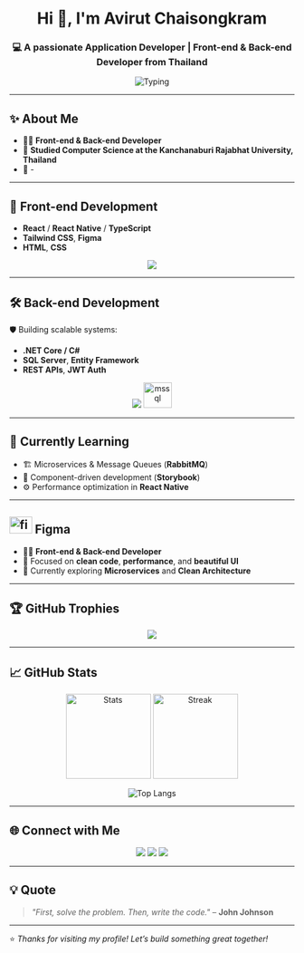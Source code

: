 <h1 align="center">Hi 👋, I'm Avirut Chaisongkram</h1>
<h3 align="center">💻 A passionate Application Developer | Front-end & Back-end Developer from Thailand</h3>

<p align="center">
  <img src="https://readme-typing-svg.herokuapp.com?font=Fira+Code&size=22&duration=3000&pause=1000&center=true&width=500&lines=Front-end+Developer+🚀;Back-end+Developer+🛠️;.NET+💜+💜+💜;React+%2F+React+Native;Tailwind+CSS+👨‍💻+👩‍💻+🧑‍💻" alt="Typing" />
</p>

---

## ✨ About Me

- 🧑‍💻 **Front-end & Back-end Developer**
- 🎯 **Studied Computer Science at the Kanchanaburi Rajabhat University, Thailand**
- 🌱 -

---

## 🎨 Front-end Development


- **React** / **React Native** / **TypeScript**
- **Tailwind CSS**, **Figma**
- **HTML**, **CSS**
<p align="center">
  <img src="https://skillicons.dev/icons?i=react,tailwind,typescript,html,css,figma" />
</p>

---

## 🛠️ Back-end Development

🛡️ Building scalable systems:

- **.NET Core / C#**
- **SQL Server**, **Entity Framework**
- **REST APIs**, **JWT Auth**

<p align="center">
  <img src="https://skillicons.dev/icons?i=dotnet,cs,git,postman" />
  <img src="https://www.svgrepo.com/show/303229/microsoft-sql-server-logo.svg" height="45" width="50" alt="mssql" />
</p>

---

## 🌱 Currently Learning

- 🏗️ Microservices & Message Queues (**RabbitMQ**)
- 🎨 Component-driven development (**Storybook**)
- ⚙️ Performance optimization in **React Native**

---

##  <img src="https://skillicons.dev/icons?i=figma" height="30" width="40" alt="figma"  />  Figma

- 🧑‍💻 **Front-end & Back-end Developer**
- 🎯 Focused on **clean code**, **performance**, and **beautiful UI**
- 🌱 Currently exploring **Microservices** and **Clean Architecture**

---

## 🏆 GitHub Trophies

<p align="center">
  <img src="https://github-profile-trophy.vercel.app/?username=golfzaaa&theme=onedark&no-frame=true&row=1&margin-w=20" />
</p>

---

## 📈 GitHub Stats

<p align="center">
  <img src="https://github-readme-stats.vercel.app/api?username=golfzaaa&show_icons=true&theme=radical" alt="Stats" height="150" />
  <img src="https://github-readme-streak-stats.herokuapp.com/?user=golfzaaa&theme=radical" alt="Streak" height="150" />
</p>

<p align="center">
  <img src="https://github-readme-stats.vercel.app/api/top-langs/?username=golfzaaa&layout=compact&theme=radical" alt="Top Langs" />
</p>

---

## 🌐 Connect with Me

<p align="center">
  <a href="mailto:your-email@example.com"><img src="https://img.shields.io/badge/-Email-D14836?style=for-the-badge&logo=gmail&logoColor=white" /></a>
  <a href="https://www.linkedin.com/in/your-linkedin"><img src="https://img.shields.io/badge/-LinkedIn-0077B5?style=for-the-badge&logo=linkedin&logoColor=white" /></a>
  <a href="https://github.com/golfzaaa"><img src="https://img.shields.io/badge/-GitHub-181717?style=for-the-badge&logo=github&logoColor=white" /></a>
</p>

---

## 💡 Quote

> *"First, solve the problem. Then, write the code."* – **John Johnson**

---

⭐️ *Thanks for visiting my profile! Let’s build something great together!*
